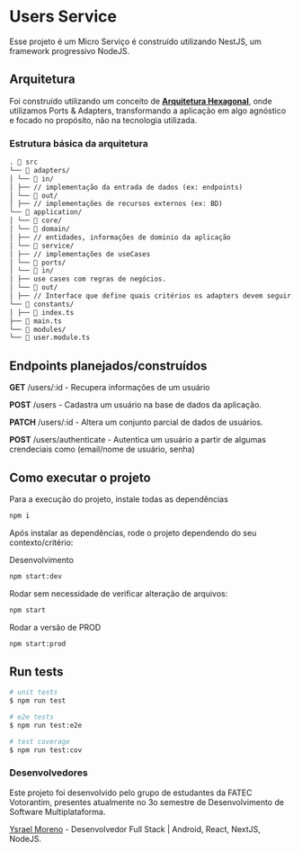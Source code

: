 # Users Service

Esse projeto é um Micro Serviço é construído utilizando NestJS, um framework progressivo NodeJS.

## Arquitetura

Foi construído utilizando um conceito de [**Arquitetura Hexagonal**](https://docs.aws.amazon.com/pt_br/prescriptive-guidance/latest/cloud-design-patterns/hexagonal-architecture.html#:~:text=O%20padr%C3%A3o%20de%20arquitetura%20hexagonal%20permite%20que%20voc%C3%AA%20projete%20seus,UX%20e%20componentes%20de%20servi%C3%A7o.), onde utilizamos Ports & Adapters, transformando a aplicação em algo agnóstico e focado no propósito, não na tecnologia utilizada.

### Estrutura básica da arquitetura

```markdown
. 📂 src
└── 📂 adapters/
│ └── 📂 in/
│ ├── // implementação da entrada de dados (ex: endpoints)
│ └── 📂 out/
│ ├── // implementações de recursos externos (ex: BD)
└── 📂 application/
│ └── 📂 core/
│ └── 📂 domain/
│ ├── // entidades, informações de dominio da aplicação
│ └── 📂 service/
│ ├── // implementações de useCases
│ └── 📂 ports/
│ └── 📂 in/
│ ├── use cases com regras de negócios.
│ └── 📂 out/
│ ├── // Interface que define quais critérios os adapters devem seguir.
└── 📂 constants/
│ ├── 📄 index.ts
├── 📄 main.ts
└── 📂 modules/
└── 📄 user.module.ts
```

## Endpoints planejados/construídos

**GET** /users/:id - Recupera informações de um usuário

**POST** /users - Cadastra um usuário na base de dados da aplicação.

**PATCH** /users/:id - Altera um conjunto parcial de dados de usuários.

**POST** /users/authenticate - Autentica um usuário a partir de algumas crendeciais como (email/nome de usuário, senha)

## Como executar o projeto

Para a execução do projeto, instale todas as dependências

```bash
npm i
```

Após instalar as dependências, rode o projeto dependendo do seu contexto/critério:

Desenvolvimento

```bash
npm start:dev
```

Rodar sem necessidade de verificar alteração de arquivos:

```bash
npm start
```

Rodar a versão de PROD

```bash
npm start:prod
```

## Run tests

```bash
# unit tests
$ npm run test

# e2e tests
$ npm run test:e2e

# test coverage
$ npm run test:cov
```

### Desenvolvedores

Este projeto foi desenvolvido pelo grupo de estudantes da FATEC Votorantim, presentes atualmente no 3o semestre de Desenvolvimento de Software Multiplataforma.

[Ysrael Moreno](https://github.com/ysraelmoreno) - Desenvolvedor Full Stack | Android, React, NextJS, NodeJS.
